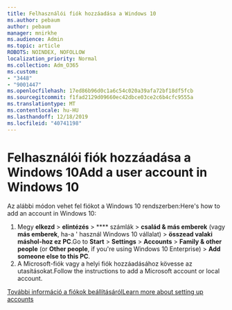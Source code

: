 ```yaml
---
title: Felhasználói fiók hozzáadása a Windows 10
ms.author: pebaum
author: pebaum
manager: mnirkhe
ms.audience: Admin
ms.topic: article
ROBOTS: NOINDEX, NOFOLLOW
localization_priority: Normal
ms.collection: Adm_O365
ms.custom:
- "3448"
- "9001447"
ms.openlocfilehash: 17ed86b96d0c1a6c54c020a39afa72bf18df5fcb
ms.sourcegitcommit: f1fad2129d09660ec42dbce03ce2c6b4cfc9555a
ms.translationtype: MT
ms.contentlocale: hu-HU
ms.lasthandoff: 12/18/2019
ms.locfileid: "40741198"
---
```

# <a name="add-a-user-account-in-windows-10"></a><span data-ttu-id="b3a10-102">Felhasználói fiók hozzáadása a Windows 10</span><span class="sxs-lookup"><span data-stu-id="b3a10-102">Add a user account in Windows 10</span></span>

<span data-ttu-id="b3a10-103">Az alábbi módon vehet fel fiókot a Windows 10 rendszerben:</span><span class="sxs-lookup"><span data-stu-id="b3a10-103">Here's how to add an account in Windows 10:</span></span>

1. <span data-ttu-id="b3a10-104">Megy **elkezd** > **elintézés** > \*\*\*\* számlák > **család & más emberek** (vagy **más emberek**, ha-a ' használ Windows 10 vállalat) > **összead valaki máshol-hoz ez PC**.</span><span class="sxs-lookup"><span data-stu-id="b3a10-104">Go to **Start** > **Settings** > **Accounts** > **Family & other people** (or **Other people**, if you're using Windows 10 Enterprise) > **Add someone else to this PC**.</span></span>
2. <span data-ttu-id="b3a10-105">A Microsoft-fiók vagy a helyi fiók hozzáadásához kövesse az utasításokat.</span><span class="sxs-lookup"><span data-stu-id="b3a10-105">Follow the instructions to add a Microsoft account or local account.</span></span>

[<span data-ttu-id="b3a10-106">További információ a fiókok beállításáról</span><span class="sxs-lookup"><span data-stu-id="b3a10-106">Learn more about setting up accounts</span></span>](https://support.microsoft.com/help/17197/)